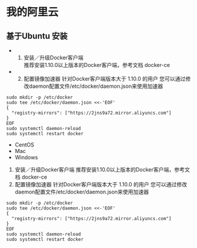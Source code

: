 # 我的阿里云
## 基于Ubuntu 安装
* 1. 安装／升级Docker客户端    
推荐安装1.10.0以上版本的Docker客户端，参考文档 docker-ce
* 2. 配置镜像加速器
针对Docker客户端版本大于 1.10.0 的用户
您可以通过修改daemon配置文件/etc/docker/daemon.json来使用加速器
```shell script
sudo mkdir -p /etc/docker
sudo tee /etc/docker/daemon.json <<-'EOF'
{
  "registry-mirrors": ["https://2jns9a72.mirror.aliyuncs.com"]
}
EOF
sudo systemctl daemon-reload
sudo systemctl restart docker
```


*  CentOS
*  Mac
*  Windows
1. 安装／升级Docker客户端
推荐安装1.10.0以上版本的Docker客户端，参考文档 docker-ce
2. 配置镜像加速器
针对Docker客户端版本大于 1.10.0 的用户
您可以通过修改daemon配置文件/etc/docker/daemon.json来使用加速器
```shell script
sudo mkdir -p /etc/docker
sudo tee /etc/docker/daemon.json <<-'EOF'
{
  "registry-mirrors": ["https://2jns9a72.mirror.aliyuncs.com"]
}
EOF
sudo systemctl daemon-reload
sudo systemctl restart docker
```
